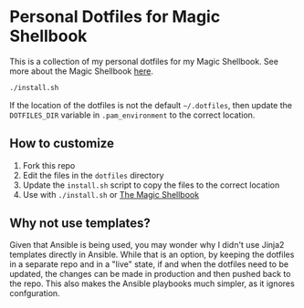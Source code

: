 # Personal Dotfiles for Magic Shellbook

This is a collection of my personal dotfiles for my Magic Shellbook. See more about the Magic Shellbook [here]().

```sh
./install.sh
```

If the location of the dotfiles is not the default `~/.dotfiles`, then update the `DOTFILES_DIR` variable in `.pam_environment` to the correct location.

## How to customize
1. Fork this repo
2. Edit the files in the `dotfiles` directory
3. Update the `install.sh` script to copy the files to the correct location
4. Use with `./install.sh` or [The Magic Shellbook]()

## Why not use templates?
Given that Ansible is being used, you may wonder why I didn't use Jinja2 templates directly in Ansible. While that is an option, by keeping the dotfiles in a separate repo and in a "live" state, if and when the dotfiles need to be updated, the changes can be made in production and then pushed back to the repo.
This also makes the Ansible playbooks much simpler, as it ignores confguration.